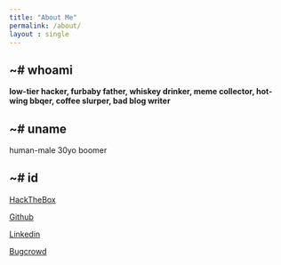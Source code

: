 ```yaml
---
title: "About Me"
permalink: /about/
layout : single
---
```

## ~# whoami
**low-tier hacker, furbaby father, whiskey drinker, meme collector, hot-wing bbqer, coffee slurper, bad blog writer**

## ~# uname

human-male 30yo boomer

## ~# id
[HackTheBox](https://www.hackthebox.eu/profile/140922)

[Github](https://github.com/Kymb0/)

[Linkedin](https://www.linkedin.com/in/k-j-2658a771/)

[Bugcrowd](https://bugcrowd.com/kymb0)
